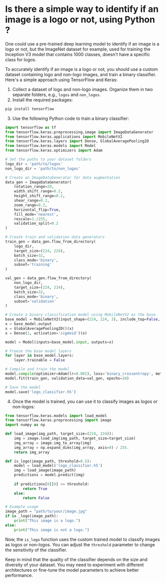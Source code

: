 # Is there a simple way to identify if an image is a logo or not, using Python ?

One could use a pre-trained deep learning model to identify if an image is a logo or not, but the ImageNet dataset for example, used for training the Inception V3 model that contains 1000 classes, doesn't have a specific class for logos.

To accurately identify if an image is a logo or not, you should use a custom dataset containing logo and non-logo images, and train a binary classifier. Here's a simple approach using TensorFlow and Keras:

1. Collect a dataset of logo and non-logo images. Organize them in two separate folders, e.g., `logos` and `non_logos`.
1. Install the required packages:

```bash
pip install tensorflow
```

3. Use the following Python code to train a binary classifier:

```python
import tensorflow as tf
from tensorflow.keras.preprocessing.image import ImageDataGenerator
from tensorflow.keras.applications import MobileNetV2
from tensorflow.keras.layers import Dense, GlobalAveragePooling2D
from tensorflow.keras.models import Model
from tensorflow.keras.optimizers import Adam

# Set the paths to your dataset folders
logo_dir = 'path/to/logos'
non_logo_dir = 'path/to/non_logos'

# Create an ImageDataGenerator for data augmentation
data_gen = ImageDataGenerator(
    rotation_range=20,
    width_shift_range=0.2,
    height_shift_range=0.2,
    shear_range=0.2,
    zoom_range=0.2,
    horizontal_flip=True,
    fill_mode='nearest',
    rescale=1./255,
    validation_split=0.2
)

# Create train and validation data generators
train_gen = data_gen.flow_from_directory(
    logo_dir,
    target_size=(224, 224),
    batch_size=32,
    class_mode='binary',
    subset='training'
)

val_gen = data_gen.flow_from_directory(
    non_logo_dir,
    target_size=(224, 224),
    batch_size=32,
    class_mode='binary',
    subset='validation'
)

# Create a binary classification model using MobileNetV2 as the base
base_model = MobileNetV2(input_shape=(224, 224, 3), include_top=False, weights='imagenet')
x = base_model.output
x = GlobalAveragePooling2D()(x)
x = Dense(1, activation='sigmoid')(x)

model = Model(inputs=base_model.input, outputs=x)

# Freeze the base model layers
for layer in base_model.layers:
    layer.trainable = False

# Compile and train the model
model.compile(optimizer=Adam(lr=0.001), loss='binary_crossentropy', metrics=['accuracy'])
model.fit(train_gen, validation_data=val_gen, epochs=10)

# Save the model
model.save('logo_classifier.h5')
```

4. Once the model is trained, you can use it to classify images as logos or non-logos:

```python
from tensorflow.keras.models import load_model
from tensorflow.keras.preprocessing import image
import numpy as np

def load_image(img_path, target_size=(224, 224)):
    img = image.load_img(img_path, target_size=target_size)
    img_array = image.img_to_array(img)
    img_array = np.expand_dims(img_array, axis=0) / 255.
    return img_array

def is_logo(image_path, threshold=0.5):
    model = load_model('logo_classifier.h5')
    img = load_image(image_path)
    predictions = model.predict(img)
    
    if predictions[0][0] >= threshold:
        return True
    else:
        return False

# Example usage
image_path = "path/to/your/image.jpg"
if is _logo(image_path):
    print("This image is a logo.")
else:
    print("This image is not a logo.")
```


Now, the `is_logo` function uses the custom trained model to classify images as logos or non-logos. You can adjust the `threshold` parameter to change the sensitivity of the classifier.

Keep in mind that the quality of the classifier depends on the size and diversity of your dataset. You may need to experiment with different architectures or fine-tune the model parameters to achieve better performance.
